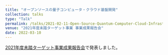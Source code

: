 ```yaml
---
title: "オープンソースの量子コンピュータ・クラウド基盤開発"
collection: talks
type: "Talk"
permalink: /talks/2021-02-11-Open-Source-Quantum-Computer-Cloud-Infrastructure-Development
venue: "2021年度未踏ターゲット事業 事業成果報告会"
date: 2022-03-10
---
```


[2021年度未踏ターゲット事業成果報告会](https://www.ipa.go.jp/jinzai/target/2021/seikahoukoku3rd.html)で発表しました。

